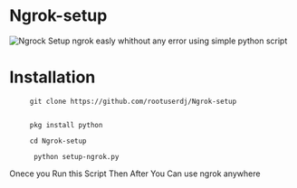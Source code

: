 # Ngrok-setup

<img alt="Ngrock" src="https://s3-ap-southeast-1.amazonaws.com/homepage-media/wp-content/uploads/2020/09/09163119/ngrok-logo.png">
Setup ngrok easly whithout any error using simple python script

# Installation



         git clone https://github.com/rootuserdj/Ngrok-setup
    
          
         pkg install python

         cd Ngrok-setup

          python setup-ngrok.py


 Onece you Run this Script Then After You Can use ngrok anywhere
